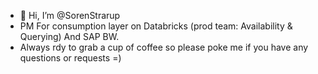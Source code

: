 - 👋 Hi, I’m @SorenStrarup
- PM For consumption layer on Databricks (prod team: Availability & Querying) And SAP BW. 
- Always rdy to grab a cup of coffee so please poke me if you have any questions or requests =)

<!---
SorenStrarup/SorenStrarup is a ✨ special ✨ repository because its `README.md` (this file) appears on your GitHub profile.
You can click the Preview link to take a look at your changes.
--->
